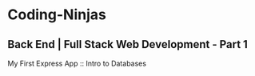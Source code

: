 # Coding-Ninjas

## Back End | Full Stack Web Development - Part 1

My First Express App :: Intro to Databases
